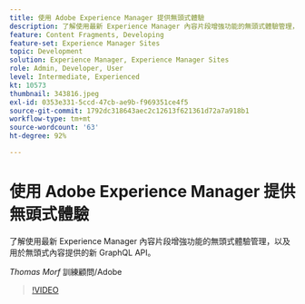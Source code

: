 ```yaml
---
title: 使用 Adobe Experience Manager 提供無頭式體驗
description: 了解使用最新 Experience Manager 內容片段增強功能的無頭式體驗管理，以及用於無頭式內容提供的新 GraphQL API。
feature: Content Fragments, Developing
feature-set: Experience Manager Sites
topic: Development
solution: Experience Manager, Experience Manager Sites
role: Admin, Developer, User
level: Intermediate, Experienced
kt: 10573
thumbnail: 343816.jpeg
exl-id: 0353e331-5ccd-47cb-ae9b-f969351ce4f5
source-git-commit: 1792dc318643aec2c12613f621361d72a7a918b1
workflow-type: tm+mt
source-wordcount: '63'
ht-degree: 92%

---
```


# 使用 Adobe Experience Manager 提供無頭式體驗

了解使用最新 Experience Manager 內容片段增強功能的無頭式體驗管理，以及用於無頭式內容提供的新 GraphQL API。

*Thomas Morf* 訓練顧問/Adobe

>[!VIDEO](https://video.tv.adobe.com/v/343816/?quality=12&learn=on)
